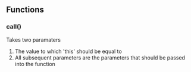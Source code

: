 ## Functions

### call()
Takes two paramaters
1. The value to which 'this' should be equal to
2. All subsequent parameters are the parameters that should be passed into the function
